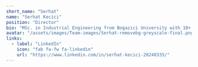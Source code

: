 ```yaml
---
short_name: "Serhat"
name: "Serhat Kecici"
position: "Director"
bio: "MSc. in Industrial Engineering from Bogazici University with 10+ years of experience in developing data science solutions to generate incremental revenue or cost saving in IBM, Turkcell, and NACG."
avatar: "/assets/images/Team-images/Serhat-removebg-greyscale-final.png"
links:
  - label: "LinkedIn"
    icon: "fab fa-fw fa-linkedin"
    url: "https://www.linkedin.com/in/serhat-kecici-20240335/"
---
```

